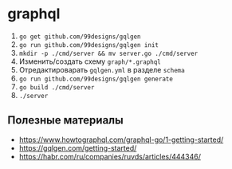 # graphql


1. `go get github.com/99designs/gqlgen`
1. `go run github.com/99designs/gqlgen init`
1. `mkdir -p ./cmd/server && mv server.go ./cmd/server`
1. Изменить/создать схему `graph/*.graphql`
1. Отредактироварать `gqlgen.yml` в разделе `schema`
1. `go run github.com/99designs/gqlgen generate`
1. `go build ./cmd/server`
1. `./server`


## Полезные материалы
* https://www.howtographql.com/graphql-go/1-getting-started/
* https://gqlgen.com/getting-started/
* https://habr.com/ru/companies/ruvds/articles/444346/